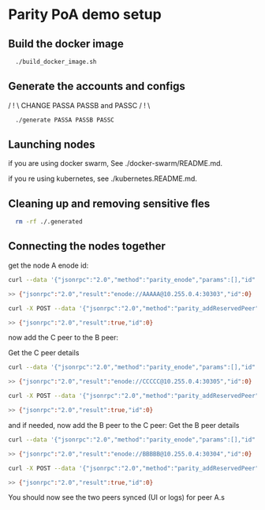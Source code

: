 # Parity PoA demo setup

## Build the docker image

```bash
  ./build_docker_image.sh
```

## Generate the accounts and configs

/ ! \ CHANGE PASSA PASSB and PASSC / ! \

```bash
  ./generate PASSA PASSB PASSC
```

## Launching nodes

if you are using docker swarm, See ./docker-swarm/README.md.

if you re using kubernetes, see ./kubernetes.README.md.

## Cleaning up and removing sensitive fles

```bash
  rm -rf ./.generated
```

## Connecting the nodes together

get the node A enode id:

```bash
curl --data '{"jsonrpc":"2.0","method":"parity_enode","params":[],"id":0}' -H "Content-Type: application/json" -X POST 127.0.0.1:8545

>> {"jsonrpc":"2.0","result":"enode://AAAAA@10.255.0.4:30303","id":0}
```

```bash
curl -X POST --data '{"jsonrpc":"2.0","method":"parity_addReservedPeer","params":["enode://AAAAA@poa_A:30303"],"id":0}' -H "Content-Type: application/json" 127.0.0.1:8547

>> {"jsonrpc":"2.0","result":true,"id":0}
```

now add the C peer to the B peer:

Get the C peer details

```bash
curl --data '{"jsonrpc":"2.0","method":"parity_enode","params":[],"id":0}' -H "Content-Type: application/json" -X POST 127.0.0.1:8549

>> {"jsonrpc":"2.0","result":"enode://CCCCC@10.255.0.4:30305","id":0}
```

```bash
curl -X POST --data '{"jsonrpc":"2.0","method":"parity_addReservedPeer","params":["enode://CCCCC@poa_C:30305"],"id":0}' -H "Content-Type: application/json" 127.0.0.1:8547

>> {"jsonrpc":"2.0","result":true,"id":0}
```

and if needed, now add the B peer to the C peer:
Get the B peer details

```bash
curl --data '{"jsonrpc":"2.0","method":"parity_enode","params":[],"id":2}' -H "Content-Type: application/json" -X POST 127.0.0.1:8547

>> {"jsonrpc":"2.0","result":"enode://BBBBB@10.255.0.4:30304","id":0}
```

```bash
curl -X POST --data '{"jsonrpc":"2.0","method":"parity_addReservedPeer","params":["enode://BBBBB@poa_B:30304"],"id":0}' -H "Content-Type: application/json" 127.0.0.1:8549

>> {"jsonrpc":"2.0","result":true,"id":0}
```

You should now see the two peers synced (UI or logs) for peer A.s
